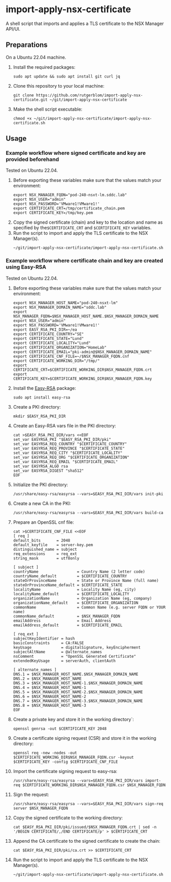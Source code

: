 # import-apply-nsx-certificate
A shell script that imports and applies a TLS certificate to the NSX Manager API/UI.

## Preparations
On a Ubuntu 22.04 machine.

1. Install the required packages:
    ```
    sudo apt update && sudo apt install git curl jq
    ```
2. Clone this repository to your local machine:
    ```
    git clone https://github.com/rutgerblom/import-apply-nsx-certificate.git ~/git/import-apply-nsx-certificate
    ```
3. Make the shell script executable:
    ```
    chmod +x ~/git/import-apply-nsx-certificate/import-apply-nsx-certificate.sh
    ```

## Usage

### Example workflow where signed certificate and key are provided beforehand
Tested on Ubuntu 22.04.

1. Before exporting these variables make sure that the values match your environment:
   ```
   export NSX_MANAGER_FQDN="pod-240-nsxt-lm.sddc.lab"
   export NSX_USER="admin"
   export NSX_PASSWORD='VMware1!VMware1!'
   export CERTIFICATE_CRT=/tmp/certificate_chain.pem
   export CERTIFICATE_KEY=/tmp/key.pem
   ```
2. Copy the signed certificate (chain) and key to the location and name as specified by the```$CERTIFICATE_CRT``` and ```$CERTIFICATE_KEY``` variables.
3. Run the script to import and apply the TLS certificate to the NSX Manager(s).
   ```
   ~/git/import-apply-nsx-certificate/import-apply-nsx-certificate.sh
   ```

### Example workflow where certificate chain and key are created using Easy-RSA
Tested on Ubuntu 22.04.

1. Before exporting these variables make sure that the values match your environment:
   ```
   export NSX_MANAGER_HOST_NAME="pod-240-nsxt-lm"
   export NSX_MANAGER_DOMAIN_NAME="sddc.lab"
   export NSX_MANAGER_FQDN=$NSX_MANAGER_HOST_NAME.$NSX_MANAGER_DOMAIN_NAME
   export NSX_USER="admin"
   export NSX_PASSWORD='VMware1!VMware1!'
   export EASY_RSA_PKI_DIR=~/ea
   export CERTIFICATE_COUNTRY="SE"
   export CERTIFICATE_STATE="Lund"
   export CERTIFICATE_LOCALITY="Lund"
   export CERTIFICATE_ORGANIZATION="HomeLab"
   export CERTIFICATE_EMAIL="pki-admin@$NSX_MANAGER_DOMAIN_NAME"
   export CERTIFICATE_CNF_FILE=~/$NSX_MANAGER_FQDN.cnf
   export CERTIFICATE_WORKING_DIR="/tmp/"
   export CERTIFICATE_CRT=$CERTIFICATE_WORKING_DIR$NSX_MANAGER_FQDN.crt
   export CERTIFICATE_KEY=$CERTIFICATE_WORKING_DIR$NSX_MANAGER_FQDN.key
   ```
2. Install the [Easy-RSA](https://github.com/OpenVPN/easy-rsa) package:
   ```
   sudo apt install easy-rsa
   ```
3. Create a PKI directory:
   ```
   mkdir $EASY_RSA_PKI_DIR
   ```
4. Create an Easy-RSA vars file in the PKI directory:
   ```
   cat >$EASY_RSA_PKI_DIR/vars <<EOF
   set_var EASYRSA_PKI "$EASY_RSA_PKI_DIR/pki"
   set_var EASYRSA_REQ_COUNTRY "$CERTIFICATE_COUNTRY"
   set_var EASYRSA_REQ_PROVINCE "$CERTIFICATE_STATE"
   set_var EASYRSA_REQ_CITY "$CERTIFICATE_LOCALITY"
   set_var EASYRSA_REQ_ORG "$CERTIFICATE_ORGANIZATION"
   set_var EASYRSA_REQ_EMAIL "$CERTIFICATE_EMAIL"
   set_var EASYRSA_ALGO rsa
   set_var EASYRSA_DIGEST "sha512"
   EOF
   ```
5. Initialize the PKI directory:
   ```
   /usr/share/easy-rsa/easyrsa --vars=$EASY_RSA_PKI_DIR/vars init-pki
   ```

6. Create a new CA in the PKI:
   ```
   /usr/share/easy-rsa/easyrsa --vars=$EASY_RSA_PKI_DIR/vars build-ca
   ```
7. Prepare an OpenSSL cnf file:
   ```
   cat >$CERTIFICATE_CNF_FILE <<EOF
   [ req ]
   default_bits       = 2048
   default_keyfile    = server-key.pem 
   distinguished_name = subject
   req_extensions     = req_ext
   string_mask        = utf8only
   
   [ subject ]
   countryName                 = Country Name (2 letter code)
   countryName_default         = $CERTIFICATE_COUNTRY
   stateOrProvinceName         = State or Province Name (full name)
   stateOrProvinceName_default = $CERTIFICATE_STATE
   localityName                = Locality Name (eg, city)
   localityName_default        = $CERTIFICATE_LOCALITY
   organizationName            = Organization Name (eg, company)
   organizationName_default    = $CERTIFICATE_ORGANIZATION
   commonName                  = Common Name (e.g. server FQDN or YOUR   name)
   commonName_default          = $NSX_MANAGER_FQDN
   emailAddress                = Email Address
   emailAddress_default        = $CERTIFICATE_EMAIL
   
   [ req_ext ]
   subjectKeyIdentifier = hash
   basicConstraints     = CA:FALSE
   keyUsage             = digitalSignature, keyEncipherment
   subjectAltName       = @alternate_names
   nsComment            = "OpenSSL Generated Certificate"
   extendedKeyUsage     = serverAuth, clientAuth
   
   [ alternate_names ]
   DNS.1 = $NSX_MANAGER_HOST_NAME.$NSX_MANAGER_DOMAIN_NAME
   DNS.2 = $NSX_MANAGER_HOST_NAME
   DNS.3 = $NSX_MANAGER_HOST_NAME-1.$NSX_MANAGER_DOMAIN_NAME
   DNS.4 = $NSX_MANAGER_HOST_NAME-1
   DNS.5 = $NSX_MANAGER_HOST_NAME-2.$NSX_MANAGER_DOMAIN_NAME
   DNS.6 = $NSX_MANAGER_HOST_NAME-2
   DNS.7 = $NSX_MANAGER_HOST_NAME-3.$NSX_MANAGER_DOMAIN_NAME
   DNS.8 = $NSX_MANAGER_HOST_NAME-3
   EOF
   ```
8. Create a private key and store it in the working directory`:
   ```
   openssl genrsa -out $CERTIFICATE_KEY 2048
   ```
9. Create a certificate signing request (CSR) and store it in the working directory: 
   ```
   openssl req -new -nodes -out $CERTIFICATE_WORKING_DIR$NSX_MANAGER_FQDN.csr -keyout $CERTIFICATE_KEY -config $CERTIFICATE_CNF_FILE
   ```
10. Import the certificate signing request to easy-rsa: 
    ```
    /usr/share/easy-rsa/easyrsa --vars=$EASY_RSA_PKI_DIR/vars import-req $CERTIFICATE_WORKING_DIR$NSX_MANAGER_FQDN.csr $NSX_MANAGER_FQDN
    ```
11. Sign the request: 
    ```
    /usr/share/easy-rsa/easyrsa --vars=$EASY_RSA_PKI_DIR/vars sign-req server $NSX_MANAGER_FQDN
    ```
12. Copy the signed certificate to the working directory: 
    ```
    cat $EASY_RSA_PKI_DIR/pki/issued/$NSX_MANAGER_FQDN.crt | sed -n '/BEGIN CERTIFICATE/,/END CERTIFICATE/p' > $CERTIFICATE_CRT
    ```
13. Append the CA certificate to the signed certificate to create the chain: 
    ```
    cat $EASY_RSA_PKI_DIR/pki/ca.crt >> $CERTIFICATE_CRT
    ```
14. Run the script to import and apply the TLS certificate to the NSX Manager(s).
    ```
    ~/git/import-apply-nsx-certificate/import-apply-nsx-certificate.sh
    ```